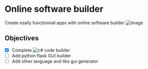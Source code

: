 # Online software builder
Create esaily functionnal apps with online software builder
![image](https://user-images.githubusercontent.com/71982379/214910945-b78bf1e9-7285-45f9-834d-3072b3be6888.png)

## Objectives
- [x] Complete ![c#](https://cdn.discordapp.com/emojis/1012329912012644424.webp?size=32&quality=lossless) code builder
- [ ] Add python flask GUI builder
- [ ] Add other language and libs gui generator

